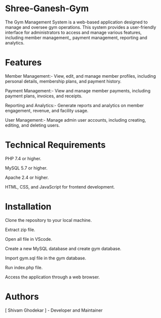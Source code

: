 # Shree-Ganesh-Gym 

The Gym Management System is a web-based application designed to manage and oversee gym operations. This system provides a user-friendly interface for administrators to access and manage various features, including member management,, payment management, reporting and analytics.

# Features

Member Management:- View, edit, and manage member profiles, including personal details, membership plans, and payment history.

Payment Management:- View and manage member payments, including payment plans, invoices, and receipts.

Reporting and Analytics:- Generate reports and analytics on member engagement, revenue, and facility usage.

User Management:- Manage admin user accounts, including creating, editing, and deleting users.

# Technical Requirements

PHP 7.4 or higher.

MySQL 5.7 or higher.

Apache 2.4 or higher.

HTML, CSS, and JavaScript for frontend development.

# Installation

Clone the repository to your local machine.

Extract zip file.

Open all file in VScode.

Create a new MySQL database and create gym database.

Import gym.sql file in the gym database.

Run index.php file.

Access the application through a web browser.

# Authors

[ Shivam Ghodekar ] - Developer and Maintainer

